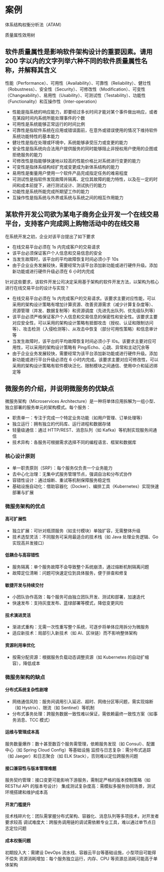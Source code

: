 # 案例

体系结构权衡分析法（ATAM）

质量属性效用树

## 软件质量属性是影响软件架构设计的重要因素。请用 200 字以内的文字列举六种不同的软件质量属性名称，并解释其含义

性能（Performance）、可用性（Availability）、可靠性（Reliability）、健壮性（Robustness）、安全性（Security）、可修改性（Modification）、可变性（Changeability）、易用性（Usability）、可测试性（Testability）、功能性（Functionality）和互操作性（Inter-operation）

- 性能是指系统的响应能力，即要经过多长时间才能对某个事件做出响应，或者在某段时间内系统所能处理事件的个数
- 可用性是系统能够正常运行的时间比例
- 可靠性是指软件系统在应用或错误面前，在意外或错误使用的情况下维持软件系统功能特性的基本能力
- 健壮性是指在处理或环境中，系统能够承受压力或变更的能力
- 安全性是指系统向合法用户提供服务的同时能够阻止非授权用户使用的企图或拒绝服务的能力
- 可修改性是指能够快速地以较高的性能价格比对系统进行变更的能力
- 可变性是指体系结构经扩充或变更成为新体系结构的能力
- 易用性是衡量用户使用一个软件产品完成指定任务的难易程度
- 可测试性是指软件发现故障并隔离、定位其故障的能力特性，以及在一定的时间和成本前提下，进行测试设计、测试执行的能力
- 功能性是系统所能完成所期望工作的能力
- 互操作性是指系统与外界或系统与系统之间的相互作用能力

## 某软件开发公司欲为某电子商务企业开发一个在线交易平台，支持客户完成网上购物活动中的在线交易

在系统开发之初，企业对该平台提出了如下要求

- 在线交易平台必须在 1s 内完成客户的交易请求
- 该平台必须保证客户个人信息和交易信息的安全
- 当发生故障时，该平台的平均故障恢复时间必须小于 10s
- 由于企业业务发展较快，需要经常为该平台添加新功能或进行硬件升级。添加新功能或进行硬件升级必须在 6 小时内完成

针对这些要求，该软件开发公司决定采用基于架构的软件开发方法，以架构为核心进行在线交易平台的设计与实现？

- 在线交易平台必须在 1s 内完成客户的交易请求。该要求主要对应性能，可以采用的架构设计策略有增加计算资源、改善资源需求（减少计算复杂度等）、资源管理（并发、数据复制等）和资源调度（先进先出队列、优先级队列等）
- 该平台必须严格保证客户个人信息和交易信息的保密性和安全性。该要求主要对应安全性，可以采用的架构设计策略有抵御攻击（授权、认证和限制访问等）、攻击检测（入侵检测等）、从攻击中恢复（部分可用性策略）和信息审计等
- 当发生故障时，该平台的平均故障恢复时间必须小于 l0s。该要求主要对应可用性，可以采用的架构设计策略有 Ping/Echo、心跳、异常和主动冗余等
- 由于企业业务发展较快，需要经常为该平台添加新功能或进行硬件升级。添加新功能或进行平台升级必须在 6 小时内完成。该要求主要对应可修改性，可以采用的架构设计策略有软件模块泛化、限制模块之间通信、使用中介和延迟绑定等

## 微服务的介绍，并说明微服务的优缺点

微服务架构（Microservices Architecture）是一种将单体应用拆解为一组小型、独立部署的服务单元的架构模式。每个服务：

- 职责单一：专注于完成一个特定业务功能（如用户管理、订单处理等）
- 独立运行：拥有独立的代码库、运行进程和数据存储
- 轻量级通信：通过 HTTP/REST、消息队列（如 Kafka）等机制实现服务间通信
- 技术异构：各服务可根据需求选择不同的编程语言、框架和数据库

### 核心设计原则

- 单一职责原则（SRP）：每个服务仅负责一个业务能力
- 去中心化治理：无集中式服务管理节点，强调自治和分布式协作
- 容错性设计：通过熔断、重试等机制保障服务稳定性
- 基础设施自动化：借助容器化（Docker）、编排工具（Kubernetes）实现快速部署与扩展

### 微服务架构的优点

#### 高可扩展性

- 独立扩展：可针对瓶颈服务（如支付模块）单独扩容，无需整体升级
- 技术选型灵活：不同服务可采用最适合的技术栈（如 Java 处理业务逻辑、Go 实现高并发接口）

#### 低耦合与高容错性

- 服务隔离：单个服务故障不会导致整个系统崩溃，通过熔断机制隔离问题
- 故障定位清晰：问题可快速定位到具体服务，便于排查和修复

#### 敏捷开发与持续交付

- 小团队协作高效：每个服务可由独立团队开发、测试和部署，加速迭代
- 快速发布：支持灰度发布、蓝绿部署等模式，降低变更风险

#### 技术演进灵活

- 渐进式重构：无需一次性重写整个系统，可逐步将单体应用拆分为微服务
- 适应新技术：局部引入新技术（如 AI、区块链）而不影响整体架构

#### 资源利用率优化

- 按需分配资源：根据服务负载动态调整资源（如 Kubernetes 的自动扩缩容），降低成本

### 微服务架构的缺点

#### 分布式系统复杂性剧增

- 网络通信风险：服务间调用引入延迟、超时、网络分区等问题，需实现熔断（如 Hystrix）、限流（如 Sentinel）等机制
- 分布式事务处理：跨服务数据一致性难以保证，需依赖最终一致性方案（如事务消息、TCC 模式）

#### 运维与管理成本高

服务数量爆炸：数十甚至数百个服务需管理，依赖服务发现（如 Consul）、配置中心（如 Spring Cloud Config）等基础设施
监控与日志复杂：需分布式追踪（如 Jaeger）和日志聚合（如 ELK Stack），否则难以定位跨服务问题

#### 接口兼容性与版本管理难题

服务契约管理：接口变更可能影响下游服务，需制定严格的版本控制策略（如 RESTful API 的版本号设计）
集成测试复杂度高：需模拟多服务协同场景，测试环境搭建和维护成本高

#### 开发门槛提升

技术栈碎片化：团队需掌握分布式架构、容器化、消息队列等多项技术，对开发者要求较高
调试难度大：跨服务调用链的调试需依赖专业工具，难以通过单节点日志定位问题

#### 成本权衡问题

初期投入大：需建设 DevOps 流水线、容器云平台等基础设施，小型项目可能得不偿失
资源消耗增加：每个服务独立运行，内存、CPU 等资源总消耗可能高于单体架构
